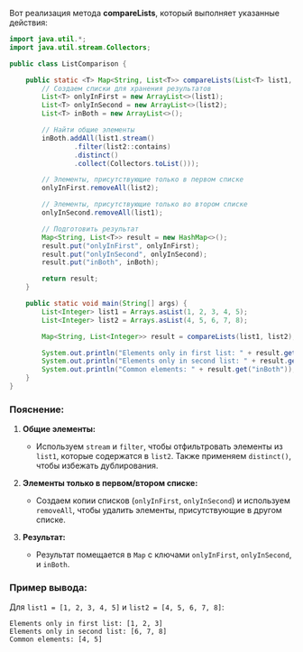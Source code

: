 Вот реализация метода **compareLists**, который выполняет указанные действия:

```java
import java.util.*;
import java.util.stream.Collectors;

public class ListComparison {

    public static <T> Map<String, List<T>> compareLists(List<T> list1, List<T> list2) {
        // Создаем списки для хранения результатов
        List<T> onlyInFirst = new ArrayList<>(list1);
        List<T> onlyInSecond = new ArrayList<>(list2);
        List<T> inBoth = new ArrayList<>();

        // Найти общие элементы
        inBoth.addAll(list1.stream()
                .filter(list2::contains)
                .distinct()
                .collect(Collectors.toList()));

        // Элементы, присутствующие только в первом списке
        onlyInFirst.removeAll(list2);

        // Элементы, присутствующие только во втором списке
        onlyInSecond.removeAll(list1);

        // Подготовить результат
        Map<String, List<T>> result = new HashMap<>();
        result.put("onlyInFirst", onlyInFirst);
        result.put("onlyInSecond", onlyInSecond);
        result.put("inBoth", inBoth);

        return result;
    }

    public static void main(String[] args) {
        List<Integer> list1 = Arrays.asList(1, 2, 3, 4, 5);
        List<Integer> list2 = Arrays.asList(4, 5, 6, 7, 8);

        Map<String, List<Integer>> result = compareLists(list1, list2);

        System.out.println("Elements only in first list: " + result.get("onlyInFirst"));
        System.out.println("Elements only in second list: " + result.get("onlyInSecond"));
        System.out.println("Common elements: " + result.get("inBoth"));
    }
}
```

### Пояснение:

1. **Общие элементы:**
    - Используем `stream` и `filter`, чтобы отфильтровать элементы из `list1`, которые содержатся в `list2`. Также применяем `distinct()`, чтобы избежать дублирования.

2. **Элементы только в первом/втором списке:**
    - Создаем копии списков (`onlyInFirst`, `onlyInSecond`) и используем `removeAll`, чтобы удалить элементы, присутствующие в другом списке.

3. **Результат:**
    - Результат помещается в `Map` с ключами `onlyInFirst`, `onlyInSecond`, и `inBoth`.

### Пример вывода:
Для `list1 = [1, 2, 3, 4, 5]` и `list2 = [4, 5, 6, 7, 8]`:
```
Elements only in first list: [1, 2, 3]
Elements only in second list: [6, 7, 8]
Common elements: [4, 5]
```